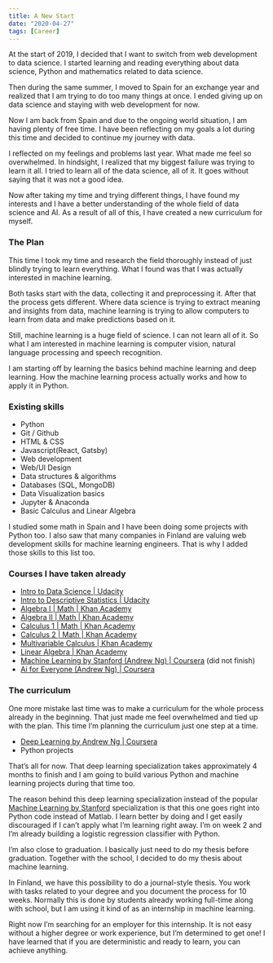 ```yaml
---
title: A New Start
date: "2020-04-27"
tags: [Career]
---
```


At the start of 2019, I decided that I want to switch from web development to data science. I started learning and reading everything about data science, Python and mathematics related to data science.

Then during the same summer, I moved to Spain for an exchange year and realized that I am trying to do too many things at once. I ended giving up on data science and staying with web development for now.

Now I am back from Spain and due to the ongoing world situation, I am having plenty of free time. I have been reflecting on my goals a lot during this time and decided to continue my journey with data.

I reflected on my feelings and problems last year. What made me feel so overwhelmed. In hindsight, I realized that my biggest failure was trying to learn it all. I tried to learn all of the data science, all of it. It goes without saying that it was not a good idea.

Now after taking my time and trying different things, I have found my interests and I have a better understanding of the whole field of data science and AI. As a result of all of this, I have created a new curriculum for myself.

### The Plan

This time I took my time and research the field thoroughly instead of just blindly trying to learn everything. What I found was that I was actually interested in machine learning.

Both tasks start with the data, collecting it and preprocessing it. After that the process gets different. Where data science is trying to extract meaning and insights from data, machine learning is trying to allow computers to learn from data and make predictions based on it.

Still, machine learning is a huge field of science. I can not learn all of it. So what I am interested in machine learning is computer vision, natural language processing and speech recognition.

I am starting off by learning the basics behind machine learning and deep learning. How the machine learning process actually works and how to apply it in Python.

### Existing skills

* Python
* Git / Github
* HTML & CSS
* Javascript(React, Gatsby)
* Web development
* Web/UI Design
* Data structures & algorithms
* Databases (SQL, MongoDB)
* Data Visualization basics
* Jupyter & Anaconda
* Basic Calculus and Linear Algebra

I studied some math in Spain and I have been doing some projects with Python too. I also saw that many companies in Finland are valuing web development skills for machine learning engineers. That is why I added those skills to this list too. 

### Courses I have taken already

* [Intro to Data Science | Udacity](https://eu.udacity.com/course/intro-to-data-science--ud359)
* [Intro to Descriptive Statistics | Udacity](https://eu.udacity.com/course/intro-to-descriptive-statistics--ud827)
* [Algebra I | Math | Khan Academy](https://www.khanacademy.org/math/algebra)
* [Algebra II | Math | Khan Academy](https://www.khanacademy.org/math/algebra2)
* [Calculus 1 | Math | Khan Academy](https://www.khanacademy.org/math/calculus-1)
* [Calculus 2 | Math | Khan Academy](https://www.khanacademy.org/math/calculus-2)
* [Multivariable Calculus | Khan Academy](https://www.khanacademy.org/math/multivariable-calculus)
* [Linear Algebra | Khan Academy](https://www.khanacademy.org/math/linear-algebra)
* [Machine Learning by Stanford (Andrew Ng) | Coursera](https://www.coursera.org/learn/machine-learning) (did not finish)
* [Ai for Everyone (Andrew Ng) | Coursera](https://www.coursera.org/learn/ai-for-everyone)

### The curriculum

One more mistake last time was to make a curriculum for the whole process already in the beginning. That just made me feel overwhelmed and tied up with the plan. This time I’m planning the curriculum just one step at a time.

* [Deep Learning by Andrew Ng | Coursera](https://www.coursera.org/specializations/deep-learning)
* Python projects

That’s all for now. That deep learning specialization takes approximately 4 months to finish and I am going to build various Python and machine learning projects during that time too.

The reason behind this deep learning specialization instead of the popular [Machine Learning by Stanford](https://www.coursera.org/learn/machine-learning) specialization is that this one goes right into Python code instead of Matlab. I learn better by doing and I get easily discouraged if I can’t apply what I’m learning right away. I’m on week 2 and I’m already building a logistic regression classifier with Python.

I’m also close to graduation. I basically just need to do my thesis before graduation. Together with the school, I decided to do my thesis about machine learning.

In Finland, we have this possibility to do a journal-style thesis. You work with tasks related to your degree and you document the process for 10 weeks. Normally this is done by students already working full-time along with school, but I am using it kind of as an internship in machine learning.

Right now I’m searching for an employer for this internship. It is not easy without a higher degree or work experience, but I’m determined to get one! I have learned that if you are deterministic and ready to learn, you can achieve anything.